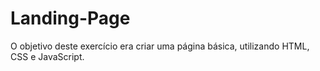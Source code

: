 # Landing-Page
 O objetivo deste exercício era criar uma página básica, utilizando HTML, CSS e JavaScript.
